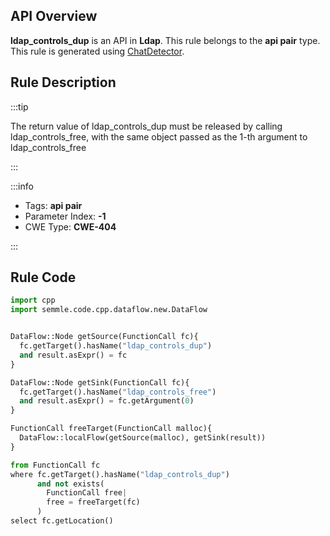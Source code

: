 ---
---


## API Overview
**ldap_controls_dup** is an API in **Ldap**. This rule belongs to the **api pair** type. This rule is generated using [ChatDetector](../../tools/ChatDetector).
## Rule Description

:::tip

The return value of ldap_controls_dup must be released by calling ldap_controls_free, with the same object passed as the 1-th argument to ldap_controls_free

:::

:::info

- Tags: **api pair**
- Parameter Index: **-1**
- CWE Type: **CWE-404**

:::

## Rule Code
```python
import cpp
import semmle.code.cpp.dataflow.new.DataFlow


DataFlow::Node getSource(FunctionCall fc){
  fc.getTarget().hasName("ldap_controls_dup")
  and result.asExpr() = fc
}

DataFlow::Node getSink(FunctionCall fc){
  fc.getTarget().hasName("ldap_controls_free")
  and result.asExpr() = fc.getArgument(0)
}

FunctionCall freeTarget(FunctionCall malloc){
  DataFlow::localFlow(getSource(malloc), getSink(result))
}

from FunctionCall fc
where fc.getTarget().hasName("ldap_controls_dup")
      and not exists(
        FunctionCall free| 
        free = freeTarget(fc)
      )
select fc.getLocation()

```